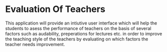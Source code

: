 # Evaluation Of Teachers

This application will provide an intiutive user interface which will help the students to asess the performance of teachers on the basis of several factors such as audability, preperations for lectures etc. in order to improve the teaching style of the teachers by evaluating on which factors the teacher needs improvement.
